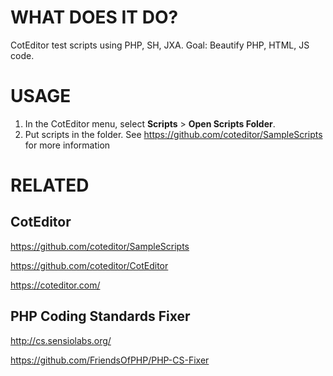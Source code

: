 # WHAT DOES IT DO?
CotEditor test scripts using PHP, SH, JXA. Goal: Beautify PHP, HTML, JS code.

# USAGE
1. In the CotEditor menu, select __Scripts__ > __Open Scripts Folder__.
2. Put scripts in the folder.
See https://github.com/coteditor/SampleScripts for more information

# RELATED
## CotEditor
https://github.com/coteditor/SampleScripts

https://github.com/coteditor/CotEditor

https://coteditor.com/

## PHP Coding Standards Fixer
http://cs.sensiolabs.org/

https://github.com/FriendsOfPHP/PHP-CS-Fixer
